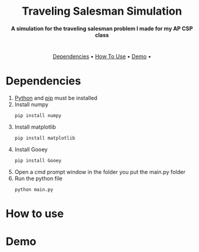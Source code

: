 <h1 align="center">Traveling Salesman Simulation</h1>

<h4 align="center">A simulation for the traveling salesman problem I made for my AP CSP class</h4>


<h1></h1>

<p align="center">
  <a href="#dependencies">Dependencies</a> •
  <a href="#how-to-use">How To Use</a> • 
  <a href="#demo">Demo</a> •
</p>

# **Dependencies**
  1. [Python](https://www.python.org/) and [pip](https://pip.pypa.io/en/stable/installation/) must be installed
  2. Install numpy
     ```
     pip install numpy
     ```
  4. Install matplotlib
     ```
     pip install matplotlib
     ```
  5. Install Gooey
     ```
     pip install Gooey
     ```
  6. Open a cmd prompt window in the folder you put the main.py folder
  7. Run the python file
     ```
     python main.py
     ```

# **How to use**

# **Demo**

